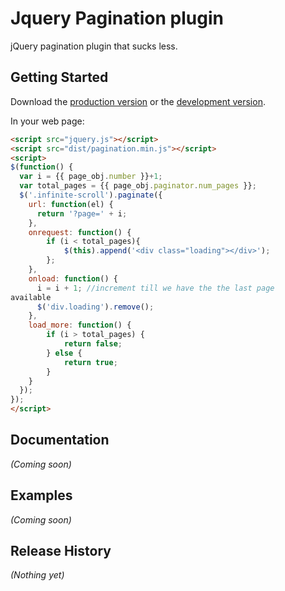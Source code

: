 # Jquery Pagination plugin

jQuery pagination plugin that sucks less.

## Getting Started
Download the [production version][min] or the [development version][max].

[min]: https://raw.github.com/vinitkumar/pagination.js/master/dist/pagination.min.js
[max]: https://raw.github.com/vinitkumar/pagination.js/master/dist/pagination.js

In your web page:

```html
<script src="jquery.js"></script>
<script src="dist/pagination.min.js"></script>
<script>
$(function() {
  var i = {{ page_obj.number }}+1;
  var total_pages = {{ page_obj.paginator.num_pages }};
  $('.infinite-scroll').paginate({
    url: function(el) {
      return '?page=' + i;
    },
    onrequest: function() {
        if (i < total_pages){
            $(this).append('<div class="loading"></div>');
        };
    },
    onload: function() {
      i = i + 1; //increment till we have the the last page
available
      $('div.loading').remove();
    },
    load_more: function() {
        if (i > total_pages) {
            return false;
        } else {
            return true;
        }
    }
  });
});
</script>
```

## Documentation
_(Coming soon)_

## Examples
_(Coming soon)_

## Release History
_(Nothing yet)_
